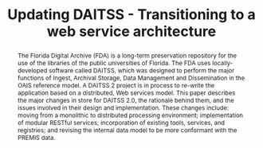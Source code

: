 ---
abstract: 'The Florida Digital Archive (FDA) is a long-term preservation repository
  for the use of the libraries of the public universities of Florida. The FDA uses
  locally-developed software called DAITSS, which was designed to perform the major
  functions of Ingest, Archival Storage, Data Management and Dissemination in the
  OAIS reference model. A DAITSS 2 project is in process to re-write the application
  based on a distributed, Web services model. This paper describes the major changes
  in store for DAITSS 2.0, the rationale behind them, and the issues involved in their
  design and implementation. These changes include: moving from a monolithic to distributed
  processing environment; implementation of modular RESTful services; incorporation
  of existing tools, services, and registries; and revising the internal data model
  to be more conformant with the PREMIS data.'
creators:
- Randall Fischer
- Franco Lazzarino
- Carol Chou
date: null
document_url: https://services.phaidra.univie.ac.at/api/object/o:294162/download
grand_parent: iPRES
institutions: []
keywords:
- london
landing_page_url: https://phaidra.univie.ac.at/o:294162
language: eng
layout: publication
license: CC BY-SA 3.0 AT
notes_url: null
parent: iPRES 2008
publication_type: paper
size: 43329
slides_url: null
source_name: iPRES
stream_url: null
title: Updating DAITSS - Transitioning to a web service architecture
year: 2008
---